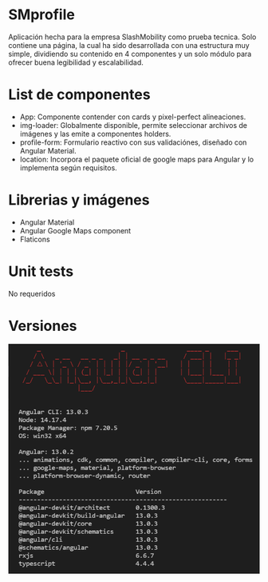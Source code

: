 # SMprofile
Aplicación hecha para la empresa SlashMobility como prueba tecnica. Solo contiene una página, la cual ha sido desarrollada con una estructura muy simple, dividiendo su contenido en 4 componentes y un solo módulo para ofrecer buena legibilidad y escalabilidad.

# List de componentes
*   App: 
        Componente contender con cards y pixel-perfect alineaciones.
*   img-loader:
        Globalmente disponible, permite seleccionar archivos de imágenes y las emite a componentes holders.
*   profile-form:
        Formulario reactivo con sus validaciónes, diseñado con Angular Material.
*   location:
        Incorpora el paquete oficial de google maps para Angular y lo implementa según requisitos.

# Librerias y imágenes
*   Angular Material
*   Angular Google Maps component
*   Flaticons

# Unit tests
No requeridos

# Versiones
![alt text](https://github.com/pikuman83/SMprofile//blob/main/src/assets/versiones.jpg?raw=true)